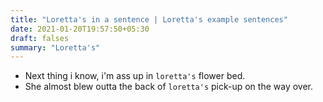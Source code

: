 ```yaml
---
title: "Loretta's in a sentence | Loretta's example sentences"
date: 2021-01-20T19:57:50+05:30
draft: falses
summary: "Loretta's"
---
```

- Next thing i know, i'm ass up in `loretta's` flower bed.
- She almost blew outta the back of `loretta's` pick-up on the way over.
                 
